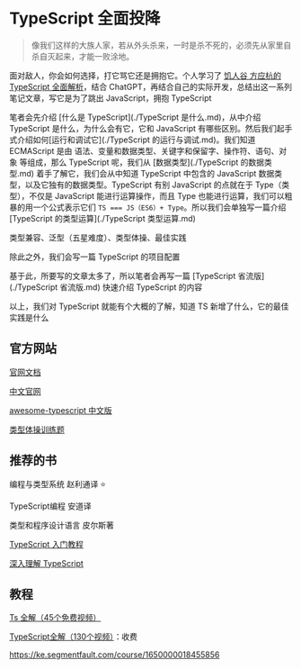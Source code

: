 # TypeScript 全面投降



> 像我们这样的大族人家，若从外头杀来，一时是杀不死的，必须先从家里自杀自灭起来，才能一败涂地。 



面对敌人，你会如何选择，打它骂它还是拥抱它。个人学习了 [饥人谷 方应杭的 TypeScript 全面解析](https://xiedaimala.com/courses/70264e2d-5a7b-4adc-b80c-aeb39d12dfb4/random/70d870ad52)，结合 ChatGPT，再结合自己的实际开发，总结出这一系列笔记文章，写它是为了跳出 JavaScript，拥抱 TypeScript 

笔者会先介绍 [什么是 TypeScript](./TypeScript 是什么.md)，从中介绍 TypeScript 是什么，为什么会有它，它和 JavaScript 有哪些区别。然后我们起手式介绍如何[运行和调试它](./TypeScript 的运行与调试.md)。我们知道 ECMAScript 是由 语法、变量和数据类型、关键字和保留字、操作符、语句、对象 等组成，那么 TypeScript 呢，我们从 [数据类型](./TypeScript 的数据类型.md) 着手了解它，我们会从中知道 TypeScript 中包含的 JavaScript 数据类型，以及它独有的数据类型。TypeScript 有别 JavaScript 的点就在于 Type（类型），不仅是 JavaScript 能进行运算操作，而且 Type 也能进行运算，我们可以粗暴的用一个公式表示它们  `TS === JS（ES6）+ Type`。所以我们会单独写一篇介绍 [TypeScript 的类型运算](./TypeScript 类型运算.md) 

类型兼容、泛型（五星难度）、类型体操、最佳实践

除此之外，我们会写一篇 TypeScript 的项目配置

基于此，所要写的文章太多了，所以笔者会再写一篇 [TypeScript 省流版](./TypeScript 省流版.md) 快速介绍 TypeScript 的内容

以上，我们对 TypeScript 就能有个大概的了解，知道 TS 新增了什么，它的最佳实践是什么



## 官方网站

[官网文档](https://www.typescriptlang.org/docs/)

[中文官网](https://www.tslang.cn/)

[awesome-typescript 中文版](https://github.com/semlinker/awesome-typescript/blob/master/README-zh.md)

[类型体操训练题](https://github.com/type-challenges/type-challenges/blob/main/README.zh-CN.md)



## 推荐的书

编程与类型系统 赵利通译 ⭐

TypeScript编程 安道译

类型和程序设计语言  皮尔斯著

[TypeScript 入门教程](https://ts.xcatliu.com/introduction/what-is-typescript.html)

[深入理解 TypeScript](https://jkchao.github.io/typescript-book-chinese/)



## 教程

[Ts 全解（45个免费视频）](https://www.bilibili.com/video/BV1ig411k7pf/)

[TypeScript全解（130个视频）](https://xiedaimala.com/courses/70264e2d-5a7b-4adc-b80c-aeb39d12dfb4/random/086c958b33?#/common)：收费









https://ke.segmentfault.com/course/1650000018455856
